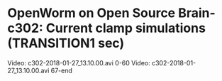 # OpenWorm on Open Source Brain- c302: Current clamp simulations (TRANSITION1 sec)

Video:  c302-2018-01-27_13.10.00.avi 0-60
Video:  c302-2018-01-27_13.10.00.avi 67-end


